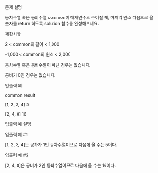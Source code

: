 문제 설명

등차수열 혹은 등비수열 common이 매개변수로 주어질 때, 마지막 원소 다음으로 올 숫자를 return 하도록 solution 함수를 완성해보세요.

제한사항

2 < common의 길이 < 1,000

-1,000 < common의 원소 < 2,000

등차수열 혹은 등비수열이 아닌 경우는 없습니다.

공비가 0인 경우는 없습니다.

입출력 예

common	result

[1, 2, 3, 4]	   5

[2, 4, 8]	16

입출력 예 설명

입출력 예 #1

[1, 2, 3, 4]는 공차가 1인 등차수열이므로 다음에 올 수는 5이다.

입출력 예 #2

[2, 4, 8]은 공비가 2인 등비수열이므로 다음에 올 수는 16이다.